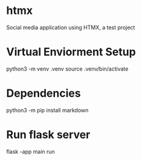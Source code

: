 # htmx
Social media application using HTMX, a test project

# Virtual Enviorment Setup 
python3 -m venv .venv
source .venv/bin/activate

# Dependencies
python3 -m pip install markdown 

# Run flask server
flask -app main run
